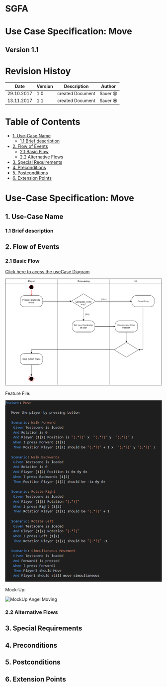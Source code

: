 # SGFA
# Use Case Specification: Move

## Version 1.1

# Revision Histoy



| Date          | Version  | Description       | Author |
| ------------- |----------| ------------------|--------|
| 29.10.2017    | 1.0      | created Document  |Sauer	:sunglasses:|
| 13.11.2017    | 1.1      | created Document  |Sauer	:sunglasses:|


# Table of Contents
- [1. Use-Case Name](#1-use-case-name)
  * [1.1 Brief description](#11-brief-description)
- [2. Flow of Events](#2-flow-of-events)
  * [2.1 Basic Flow](#21-basic-flow)
  * [2.2 Alternative Flows](#22-alternative-flows)
- [3. Special Requirements](#3-special-requirements)
- [4. Preconditions](#4-preconditions)
- [5. Postconditions](#5-postconditions)
- [6. Extension Points](#6-extension-points)



# Use-Case Specification: Move


## 1. Use-Case Name

### 1.1 Brief description

## 2. Flow of Events

### 2.1 Basic Flow

[Click here to acess the useCase Diagram][UC]

![UseCaseDiagram][UC]

[UC]: UCMove.png "UseCaseDiagram Move"

Feature File:

![Feature Start Move][FUC]

[FUC]: FeatureMove.PNG "UseCaseDiagram Move"


Mock-Up:

![MockUp Angel Moving][MockUp]

[MockUp]: https://media.giphy.com/media/3ohhwuTXZLcTm5eC6k/giphy.gif "Move MockUp"

### 2.2 Alternative Flows

## 3. Special Requirements

## 4. Preconditions

## 5. Postconditions

## 6. Extension Points
